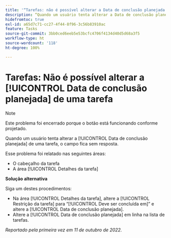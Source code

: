 ```yaml
---
title: '“Tarefas: não é possível alterar a Data de conclusão planejada de uma tarefa”'
description: “Quando um usuário tenta alterar a Data de conclusão planejada de uma tarefa, o campo não responde. ”
hidefromtoc: true
exl-id: a65d7c71-cc27-4f44-8f96-3c56b83910ac
feature: Tasks
source-git-commit: 3bb0ced6eeb5e53bcfc4706f4134d40d5d68a3f5
workflow-type: ht
source-wordcount: '118'
ht-degree: 100%

---
```


# Tarefas: Não é possível alterar a [!UICONTROL Data de conclusão planejada] de uma tarefa

>[!NOTE]
>
>Este problema foi encerrado porque o botão está funcionando conforme projetado.

Quando um usuário tenta alterar a [!UICONTROL Data de conclusão planejada] de uma tarefa, o campo fica sem resposta.

Esse problema foi relatado nas seguintes áreas:

* O cabeçalho da tarefa
* A área [!UICONTROL Detalhes da tarefa]

**Solução alternativa**

Siga um destes procedimentos:

* Na área [!UICONTROL Detalhes da tarefa], altere a [!UICONTROL Restrição da tarefa] para “[!UICONTROL Deve ser concluída em]” e altere a [!UICONTROL Data de conclusão planejada].
* Altere a [!UICONTROL Data de conclusão planejada] em linha na lista de tarefas.

_Reportado pela primeira vez em 11 de outubro de 2022._
